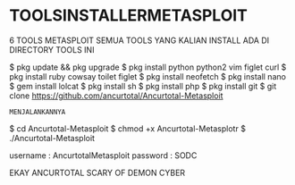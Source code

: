 # TOOLSINSTALLERMETASPLOIT

6 TOOLS METASPLOIT
SEMUA TOOLS YANG KALIAN INSTALL ADA DI DIRECTORY TOOLS INI

$ pkg update && pkg upgrade
$ pkg install python python2 vim figlet curl
$ pkg install ruby cowsay toilet figlet
$ pkg install neofetch
$ pkg install nano
$ gem install lolcat
$ pkg install sh
$ pkg install php
$ pkg install git
$ git clone https://github.com/ancurtotal/Ancurtotal-Metasploit

```MENJALANKANNYA```

$ cd Ancurtotal-Metasploit
$ chmod +x Ancurtotal-Metasplotr
$ ./Ancurtotal-Metasploit

username : AncurtotalMetasploit
password : SODC

EKAY ANCURTOTAL
SCARY OF DEMON CYBER
